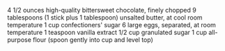 4 1/2 ounces high-quality bittersweet chocolate, finely chopped
9 tablespoons (1 stick plus 1 tablespoon) unsalted butter, at cool room temperature
1 cup confectioners' sugar
6 large eggs, separated, at room temperature
1 teaspoon vanilla extract
1/2 cup granulated sugar
1 cup all-purpose flour (spoon gently into cup and level top)